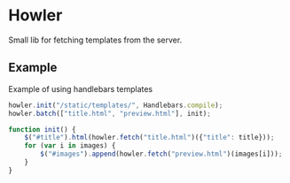 Howler
======

Small lib for fetching templates from the server.

Example
-------------
Example of using handlebars templates
```Javascript
howler.init("/static/templates/", Handlebars.compile);
howler.batch(["title.html", "preview.html"], init);

function init() {
    $("#title").html(howler.fetch("title.html")({"title": title}));
    for (var i in images) {
        $("#images").append(howler.fetch("preview.html")(images[i]));
    }
}
```
